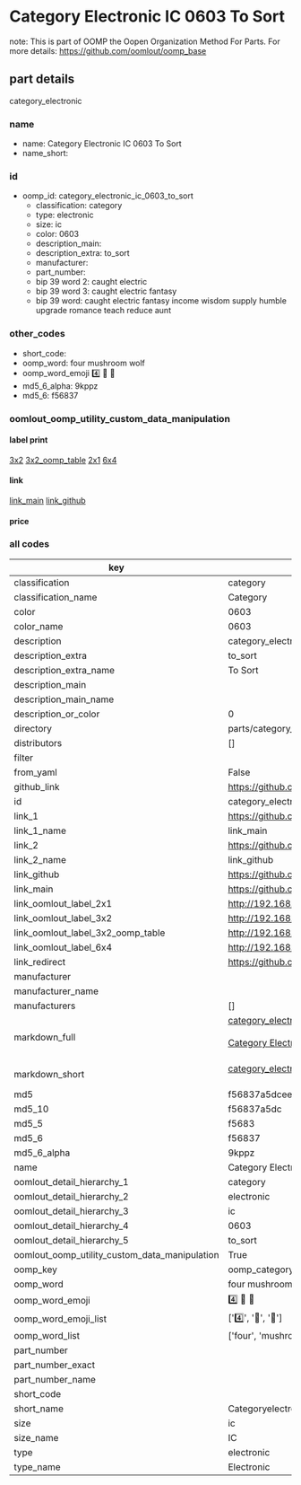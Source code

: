 # Category Electronic IC 0603 To Sort  

note: This is part of OOMP the Oopen Organization Method For Parts. For more details: https://github.com/oomlout/oomp_base

##  part details
  



category_electronic



### name
* name: Category Electronic IC 0603 To Sort
* name_short: 
### id
* oomp_id: category_electronic_ic_0603_to_sort
  * classification: category
  * type: electronic
  * size: ic
  * color: 0603
  * description_main: 
  * description_extra: to_sort
  * manufacturer: 
  * part_number: 
  * bip 39 word 2: caught electric
  * bip 39 word 3: caught electric fantasy
  * bip 39 word: caught electric fantasy income wisdom supply humble upgrade romance teach reduce aunt

### other_codes
* short_code: 
* oomp_word: four mushroom wolf
* oomp_word_emoji :four: :mushroom: :wolf:
* md5_6_alpha: 9kppz
* md5_6: f56837






### oomlout_oomp_utility_custom_data_manipulation
#### label print
[3x2](http://192.168.1.245:1112/?label=oomp%209kppz)
[3x2_oomp_table](http://192.168.1.108:1112/?label=oomp%209kppz)
[2x1](http://192.168.1.242:1112/?label=oomp%209kppz)
[6x4](http://192.168.1.55:1112/?label=oomp%209kppz)    

#### link

[link_main](https://github.com/oomlout/oomlout_oomp_version_1_messy/tree/main/parts/category_electronic_ic_0603_to_sort) [link_github](https://github.com/oomlout/oomlout_oomp_version_1_messy/tree/main/parts/category_electronic_ic_0603_to_sort)                             

#### price







### all codes 
| key | value |  
| --- | --- |  
| classification | category |  
| classification_name | Category |  
| color | 0603 |  
| color_name | 0603 |  
| description | category_electronic |  
| description_extra | to_sort |  
| description_extra_name | To Sort |  
| description_main |  |  
| description_main_name |  |  
| description_or_color | 0  |  
| directory | parts/category_electronic_ic_0603_to_sort |  
| distributors | [] |  
| filter |  |  
| from_yaml | False |  
| github_link | https://github.com/oomlout/oomlout_oomp_part_src/tree/main/parts/category_electronic_ic_0603_to_sort |  
| id | category_electronic_ic_0603_to_sort |  
| link_1 | https://github.com/oomlout/oomlout_oomp_version_1_messy/tree/main/parts/category_electronic_ic_0603_to_sort |  
| link_1_name | link_main |  
| link_2 | https://github.com/oomlout/oomlout_oomp_version_1_messy/tree/main/parts/category_electronic_ic_0603_to_sort |  
| link_2_name | link_github |  
| link_github | https://github.com/oomlout/oomlout_oomp_version_1_messy/tree/main/parts/category_electronic_ic_0603_to_sort |  
| link_main | https://github.com/oomlout/oomlout_oomp_version_1_messy/tree/main/parts/category_electronic_ic_0603_to_sort |  
| link_oomlout_label_2x1 | http://192.168.1.242:1112/?label=oomp%209kppz |  
| link_oomlout_label_3x2 | http://192.168.1.245:1112/?label=oomp%209kppz |  
| link_oomlout_label_3x2_oomp_table | http://192.168.1.108:1112/?label=oomp%209kppz |  
| link_oomlout_label_6x4 | http://192.168.1.55:1112/?label=oomp%209kppz |  
| link_redirect | https://github.com/oomlout/oomlout_oomp_version_1_messy/tree/main/parts/category_electronic_ic_0603_to_sort |  
| manufacturer |  |  
| manufacturer_name |  |  
| manufacturers | [] |  
| markdown_full | [category_electronic_ic_0603_to_sort](none)<br>[](none)<br>[Category Electronic Ic 0603 To Sort](none)<br><br> |  
| markdown_short | [category_electronic_ic_0603_to_sort](none)<br><br> |  
| md5 | f56837a5dceeaddf677e2728a611d923 |  
| md5_10 | f56837a5dc |  
| md5_5 | f5683 |  
| md5_6 | f56837 |  
| md5_6_alpha | 9kppz |  
| name | Category Electronic IC 0603 To Sort |  
| oomlout_detail_hierarchy_1 | category |  
| oomlout_detail_hierarchy_2 | electronic |  
| oomlout_detail_hierarchy_3 | ic |  
| oomlout_detail_hierarchy_4 | 0603 |  
| oomlout_detail_hierarchy_5 | to_sort |  
| oomlout_oomp_utility_custom_data_manipulation | True |  
| oomp_key | oomp_category_electronic_ic_0603_to_sort |  
| oomp_word | four mushroom wolf |  
| oomp_word_emoji | :four: :mushroom: :wolf: |  
| oomp_word_emoji_list | [':four:', ':mushroom:', ':wolf:'] |  
| oomp_word_list | ['four', 'mushroom', 'wolf'] |  
| part_number |  |  
| part_number_exact |  |  
| part_number_name |  |  
| short_code |  |  
| short_name | Categoryelectronic |  
| size | ic |  
| size_name | IC |  
| type | electronic |  
| type_name | Electronic |  
